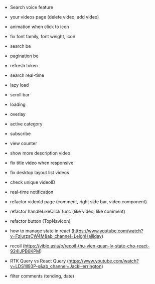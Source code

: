 - Search voice feature
- your videos page (delete video, add video)
- animation when click to icon
- fix font family, font weight, icon
- search be
- pagination be
- refresh token
- search real-time
- lazy load
- scroll bar
- loading
- overlay
- active category
- subscribe
- view counter
- show more description video
- fix title video when responsive
- fix desktop layout list videos
- check unique videoID
- real-time notification

- refactor videoId page (comment, right side bar, video component)
- refactor handleLikeClick func (like video, like comment)
- refactor button (TopNavIcon)
- how to manage state in react (https://www.youtube.com/watch?v=FzlurzsCW4M&ab_channel=LeighHalliday)
- recoil (https://viblo.asia/p/recoil-thu-vien-quan-ly-state-cho-react-924lJPB6KPM)
- RTK Query vs React Query (https://www.youtube.com/watch?v=LDS1ll93P-s&ab_channel=JackHerrington)
- filter comments (tending, date)
